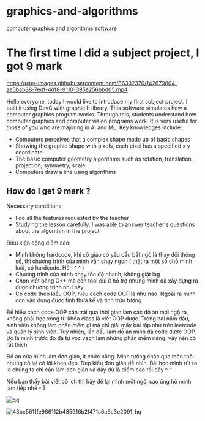 # graphics-and-algorithms
computer graphics and algorithms software  
# The first time I did a subject project, I got 9 mark

https://user-images.githubusercontent.com/86332370/142679804-ae5bab38-7edf-4df8-9110-395e256bbd05.mp4  
  
Hello everyone, today I would like to introduce my first subject project. I built it using DevC with graphic.h library. This software simulates how a computer graphics program works. Through this, students understand how computer graphics and computer vision programs work. It is very useful for those of you who are majoring in AI and ML. Key knowledges include:  
- Computers perceives that a complex shape made up of basic shapes
- Showing the graphic shape with pixels, each pixel has a specified x y coordinate
- The basic computer geometry algorithms such as rotation, translation, projection, symmetry, scale
- Computers draw a line using algorithms


## How do I get 9 mark ?  
Necessary conditions:    
+ I do all the features requested by the teacher
+ Studying the lesson carefully, I was able to answer teacher's questions about the algorithm in the project  

Điều kiện cộng điểm cao:  
+ Mình không hardcode, khi cô giáo có yêu cầu bất ngờ là thay đổi thông số, thì chương trình của mình vẫn chạy ngon ( thật ra một số chỗ mình lười, có hardcode. Hên ^ ^ )
+ Chương trình của mình chạy tốc độ nhanh, không giật lag
+ Chọn viết bằng C++ mà còn tool cùi ít hỗ trợ nhưng mình đã xây dựng ra được chương trình như này
+ Có code theo kiểu OOP, hiểu cách code OOP là như nào. Ngoài ra mình còn vận dụng được tính thừa kế và tính trừu tượng  
   
Để hiểu cách code OOP cần trải qua thời gian làm các đồ án mới ngộ ra, không phải học xong từ khóa class là viết OOP được. Trong hai năm đầu, sinh viên không làm phần mềm gì mà chỉ giải mấy bài tập như trên leetcode và quản lý sinh viên. Tuy nhiên, lần đầu làm đồ án mình đã code được OOP. Do là mình trước đó đã tự vọc vạch làm những phần mềm riêng, vậy nên cô rất thích  

Đồ án của mình làm đơn giản, ít chức năng. Mình tưởng chắc qua môn thôi nhưng cô lại có lời khen đẹp. Đẹp kiểu đơn giản dễ nhìn. Bài học mình rút ra là chúng ta chỉ cần làm đơn giản và đầy đủ là điểm cao rồi đấy ^ ^ .

Nếu bạn thấy bài viết bổ ích thì hãy để lại mình một ngôi sao ủng hộ mình làm tiếp nhé <3 

![qq](https://user-images.githubusercontent.com/86332370/142961488-7f0ae3f2-3f8c-4527-9f71-3a237a9b065e.PNG)


![43bc5611fe986112b485916b2f471a6a6c3e2091_hq](https://user-images.githubusercontent.com/86332370/142888040-d9fee677-1a20-4f2c-817d-8baa119ae40d.gif)



